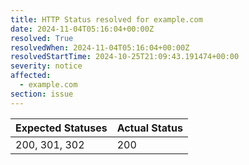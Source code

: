 ```yaml
---
title: HTTP Status resolved for example.com
date: 2024-11-04T05:16:04+00:00Z
resolved: True
resolvedWhen: 2024-11-04T05:16:04+00:00Z
resolvedStartTime: 2024-10-25T21:09:43.191474+00:00
severity: notice
affected:
  - example.com
section: issue
---
```


| Expected Statuses | Actual Status  |
|-------------------|----------------|
| 200, 301, 302 | 200 |
